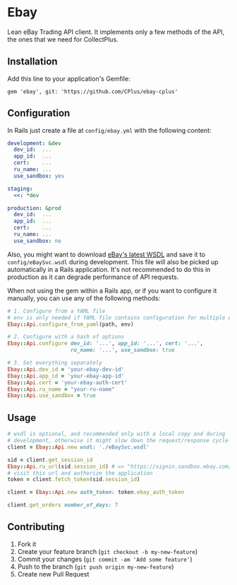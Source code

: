 # Ebay

Lean eBay Trading API client. It implements only a few methods of the API, the ones that we need for CollectPlus.

## Installation

Add this line to your application's Gemfile:

    gem 'ebay', git: 'https://github.com/CPlus/ebay-cplus'

## Configuration

In Rails just create a file at `config/ebay.yml` with the following
content:

``` yaml
development: &dev
  dev_id:  ...
  app_id:  ...
  cert:    ...
  ru_name: ...
  use_sandbox: yes

staging:
  <<: *dev

production: &prod
  dev_id:  ...
  app_id:  ...
  cert:    ...
  ru_name: ...
  use_sandbox: no
```

Also, you might want to download [eBay's latest
WSDL](http://developer.ebay.com/webservices/latest/eBaySvc.wsdl) and
save it to `config/eBaySvc.wsdl` during development. This file will also
be picked up automatically in a Rails application.  It's not recommended
to do this in production as it can degrade performance of API requests.

When not using the gem within a Rails app, or if you want to configure
it manually, you can use any of the following methods:

``` ruby
# 1. Configure from a YAML file
# env is only needed if YAML file contains configuration for multiple environments
Ebay::Api.configure_from_yaml(path, env) 

# 2. Configure with a hash of options
Ebay::Api.configure dev_id: '...', app_id: '...', cert: '...',
                    ru_name: '...', use_sandbox: true

# 3. Set everything separately
Ebay::Api.dev_id = 'your-ebay-dev-id'
Ebay::Api.app_id = 'your-ebay-app-id'
Ebay::Api.cert = 'your-ebay-auth-cert'
Ebay::Api.ru_name = "your-ru-name"
Ebay::Api.use_sandbox = true
```

## Usage

``` ruby
# wsdl is optional, and recommended only with a local copy and during
# development, otherwise it might slow down the request/response cycle
client = Ebay::Api.new wsdl: './eBaySvc.wsdl'

sid = client.get_session_id
Ebay::Api.ru_url(sid.session_id) # => "https://signin.sandbox.ebay.com/ws/eBayISAPI.dll?...
# visit this url and authorize the application
token = client.fetch_token(sid.session_id)

client = Ebay::Api.new auth_token: token.ebay_auth_token

client.get_orders number_of_days: 7
```

## Contributing

1. Fork it
2. Create your feature branch (`git checkout -b my-new-feature`)
3. Commit your changes (`git commit -am 'Add some feature'`)
4. Push to the branch (`git push origin my-new-feature`)
5. Create new Pull Request

